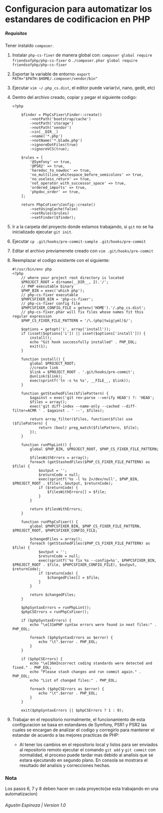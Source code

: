 # Configuracion para automatizar los estandares de codificacion en PHP

##### Requisitos
Tener instaldo `composer`.

1. Instalar `php-cs-fixer` de manera global con:
    `composer global require friendsofphp/php-cs-fixer`
    o 
    `./composer.phar global require friendsofphp/php-cs-fixer`

2. Exportar la variable de entorno:
    `export PATH="$PATH:$HOME/.composer/vendor/bin"`

3. Ejecutar `vim ~/.php_cs.dist`, el editor puede variar(vi, nano, gedit, etc)

4. Dentro del archivo creado, copiar y pegar el siguiente codigo:
    ````
    <?php

        $finder = PhpCsFixer\Finder::create()
            ->notPath('bootstrap/cache')
            ->notPath('storage')
            ->notPath('vendor')
            ->in(__DIR__)
            ->name('*.php')
            ->notName('*.blade.php')
            ->ignoreDotFiles(true)
            ->ignoreVCS(true);

        $rules = [
            '@Symfony' => true,
            '@PSR2' => true,
            'heredoc_to_nowdoc' => true,
            'no_multiline_whitespace_before_semicolons' => true,
            'no_useless_return' => true,
            'not_operator_with_successor_space' => true,
            'ordered_imports' => true,
            'phpdoc_order' => true,
        ];

        return PhpCsFixer\Config::create()
            ->setUsingCache(false)
            ->setRules($rules)
            ->setFinder($finder);
    ````
    
5. Ir a la carpeta del proyecto donde estamos trabajando, si `git` no se ha inicializado ejecutar `git init`.

6. Ejecutar `cp .git/hooks/pre-commit-sample .git/hooks/pre-commit`

7. Editar el archivo previamenete creado con `vim .git/hooks/pre-commit`

8. Reemplazar el codigo existente con el siguiente:
    ````
    #!/usr/bin/env php
    <?php
        // where your project root directory is located
        $PROJECT_ROOT = dirname(__DIR__, 2).'/';
        // PHP executable binary
        $PHP_BIN = exec('which php');
        // php-cs-fixer executable
        $PHPCSFIXER_BIN = 'php-cs-fixer';
        // php-cs-fixer config file
        $PHPCSFIXER_CONFIG_FILE = getenv('HOME').'/.php_cs.dist';
        // php-cs-fixer.phar will fix files whose names fit this regular expression
        $PHP_CS_FIXER_FILE_PATTERN = '/\.(php|twig|yml)$/';

        $options = getopt('i', array('install'));
        if (isset($options['i']) || isset($options['install'])) {
            install();
            echo "Git hook successfully installed" . PHP_EOL;
            exit(1);
        }

        function install() {
            global $PROJECT_ROOT;
            //create link
            $link = $PROJECT_ROOT . '.git/hooks/pre-commit';
            @unlink($link);
            exec(sprintf('ln -s %s %s', __FILE__, $link));
        }

        function getStashedFiles($filePattern) {
            $against = exec('git rev-parse --verify HEAD') ?: 'HEAD';
            $files = array();
            exec('git diff-index --name-only --cached --diff-filter=ACMR ' . $against . ' --', $files);

            return array_filter($files, function($file) use ($filePattern) {
                return (bool) preg_match($filePattern, $file);
            });
        }

        function runPhpLint() {
            global $PHP_BIN, $PROJECT_ROOT, $PHP_CS_FIXER_FILE_PATTERN;

            $filesWithErrors = array();
            foreach (getStashedFiles($PHP_CS_FIXER_FILE_PATTERN) as $file) {
                $output = '';
                $returnCode = null;
                exec(sprintf('%s -l %s 2>/dev/null', $PHP_BIN, $PROJECT_ROOT . $file), $output, $returnCode);
                if ($returnCode) {
                    $filesWithErrors[] = $file;
                }
            }

            return $filesWithErrors;
        }

        function runPhpCsFixer() {
            global $PHPCSFIXER_BIN, $PHP_CS_FIXER_FILE_PATTERN, $PROJECT_ROOT, $PHPCSFIXER_CONFIG_FILE;

            $changedFiles = array();
            foreach (getStashedFiles($PHP_CS_FIXER_FILE_PATTERN) as $file) {
                $output = '';
                $returnCode = null;
                exec(sprintf('%s fix %s --config=%s', $PHPCSFIXER_BIN, $PROJECT_ROOT . $file, $PHPCSFIXER_CONFIG_FILE), $output, $returnCode);
                if ($returnCode) {
                    $changedFiles[] = $file;
                }
            }

            return $changedFiles;
        }

        $phpSyntaxErrors = runPhpLint();
        $phpCSErrors = runPhpCsFixer();

        if ($phpSyntaxErrors) {
            echo "\e[31mPHP syntax errors were found in next files:" . PHP_EOL;

            foreach ($phpSyntaxErrors as $error) {
                echo "\t".$error . PHP_EOL;
            }
        }

        if ($phpCSErrors) {
            echo "\e[36mIncorrect coding standards were detected and fixed." . PHP_EOL;
            echo "Please stash changes and run commit again." . PHP_EOL;
            echo "List of changed files:" . PHP_EOL;

            foreach ($phpCSErrors as $error) {
                echo "\t".$error . PHP_EOL;
            }
        }

        exit($phpSyntaxErrors || $phpCSErrors ? 1 : 0);
    ````


10. Trabajar en el repositorio normalmente, el funcionamiento de esta configuracion se basa en estandares de Symfony, PSR1 y PSR2 las cuales se encargan de analizar el codigo y corregirlo para mantener el estandar de acuerdo a las mejores practicas de PHP:
    - Al tener los cambios en el repositorio local y listos para ser enviados al repositorio remoto ejecutar el comando `git add` y `git commit` con normalidad, el proceso puede tardar mas debido al analisis que se estara ejecutando en segundo plano. En consola se mostrara el resultado del analisis y correcciones hechas.

### Nota    
Los pasos 6, 7 y 8 deben hacer en cada proyecto(se esta trabajando en una automatizacion)

###### Agustin Espinoza | Version 1.0
